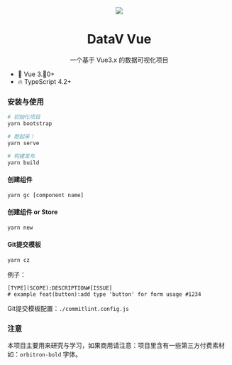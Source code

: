 <p align="center">
  <img src="./src/assets/logo.png">
</p>
<h1 align="center">DataV Vue</h1>
<p align="center">一个基于 Vue3.x 的数据可视化项目</p>


* 💪 Vue 3.0+
* 🔥 TypeScript 4.2+

### 安装与使用

```bash
# 初始化项目
yarn bootstrap

# 跑起来！
yarn serve

# 构建发布
yarn build
```

#### 创建组件

```bash
yarn gc [component name]
```

#### 创建组件 or Store

```bash
yarn new
```

#### Git提交模板

```bash
yarn cz
```
例子：
```
[TYPE](SCOPE):DESCRIPTION#[ISSUE]
# example feat(button):add type 'button' for form usage #1234
```

Git提交模板配置：`./commitlint.config.js`

### 注意

本项目主要用来研究与学习，如果商用请注意：项目里含有一些第三方付费素材如：`orbitron-bold` 字体。
